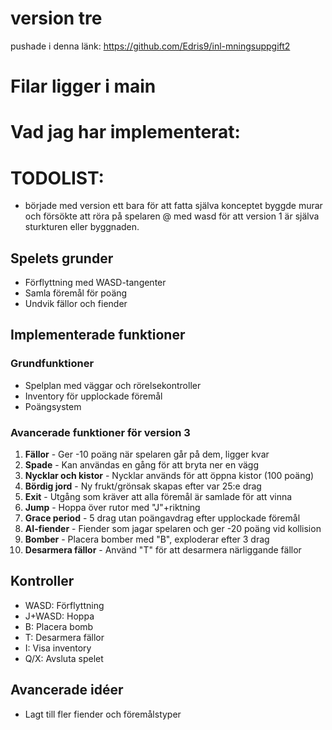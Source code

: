 # version tre 
pushade i denna länk:
https://github.com/Edris9/inl-mningsuppgift2

# Filar ligger i main 

# Vad jag har implementerat:

# TODOLIST:
- började med version ett bara för att fatta själva konceptet 
    byggde murar och försökte att röra på spelaren @ med wasd 
    för att version 1 är själva sturkturen eller byggnaden. 



## Spelets grunder
- Förflyttning med WASD-tangenter
- Samla föremål för poäng
- Undvik fällor och fiender

## Implementerade funktioner

### Grundfunktioner
- Spelplan med väggar och rörelsekontroller
- Inventory för upplockade föremål
- Poängsystem

### Avancerade funktioner för version 3 
1. **Fällor** - Ger -10 poäng när spelaren går på dem, ligger kvar
2. **Spade** - Kan användas en gång för att bryta ner en vägg
3. **Nycklar och kistor** - Nycklar används för att öppna kistor (100 poäng)
4. **Bördig jord** - Ny frukt/grönsak skapas efter var 25:e drag
5. **Exit** - Utgång som kräver att alla föremål är samlade för att vinna
6. **Jump** - Hoppa över rutor med "J"+riktning
7. **Grace period** - 5 drag utan poängavdrag efter upplockade föremål
8. **AI-fiender** - Fiender som jagar spelaren och ger -20 poäng vid kollision
9. **Bomber** - Placera bomber med "B", exploderar efter 3 drag
10. **Desarmera fällor** - Använd "T" för att desarmera närliggande fällor

## Kontroller
- WASD: Förflyttning
- J+WASD: Hoppa
- B: Placera bomb
- T: Desarmera fällor
- I: Visa inventory
- Q/X: Avsluta spelet

## Avancerade idéer
- Lagt till fler fiender och föremålstyper